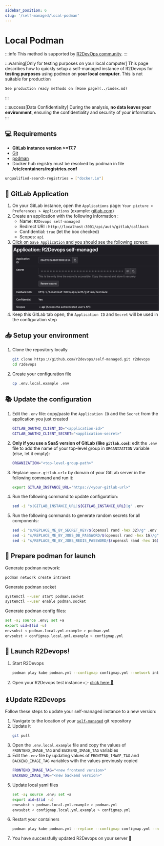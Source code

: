 ```yaml
---
sidebar_position: 6
slug: '/self-managed/local-podman'
---
```


# Local Podman

:::info
This method is supported by [R2DevOps community](https://discord.r2devops.io/).
:::

:::warning[Only for testing purposes on your local computer]
This page describes how to quickly setup a self-managed instance of
R2Devops for **testing purposes** using podman on **your local
computer**. This is not suitable for production

    See production ready methods on [Home page](../index.md)
:::

:::success[Data Confidentiality]
During the analysis, **no data leaves your environment**, ensuring the
confidentiality and security of your information.
:::

## 💻 Requirements

- **GitLab instance version >=17.7**
- [Git](https://git-scm.com/book/en/v2/Getting-Started-Installing-Git)
- [podman](https://https://podman.io/docs/installation)
- Docker hub registry must be resolved by podman in file **/etc/containers/registries.conf**
```bash title="/etc/containers/registries.conf" hl_lines="1"
unqualified-search-registries = ["docker.io"]
```

## 🦊 GitLab Application

1. On your GitLab instance, open the `Applications` page: `Your picture >
Preferences > Applications` (example:
   [gitlab.com](https://gitlab.com/-/profile/applications))
1. Create an application with the following information :
   - Name: `R2Devops self-managed`
   - Redirect URI : `http://localhost:3001/api/auth/gitlab/callback`
   - Confidential: `true` (let the box checked)
   - Scopes: `api`
1. Click on `Save Application` and you should see the following screen:
   ![Application](./img/application_quickinstall.png)
1. Keep this GitLab tab open, the `Application ID` and `Secret` will be used in
   the configuration step

## 📥 Setup your environment

1. Clone the repository locally
   ```sh
   git clone https://github.com/r2devops/self-managed.git r2devops
   cd r2devops
   ```
1. Create your configuration file
   ```sh
   cp .env.local.example .env
   ```

## 📚 Update the configuration

1. Edit the `.env` file: copy/paste the `Application ID` and the `Secret` from
   the application you just created

   ```bash title=".env" hl_lines="1-2"
   GITLAB_OAUTH2_CLIENT_ID="<application-id>"
   GITLAB_OAUTH2_CLIENT_SECRET="<application-secret>"
   ```

1. **Only if you use a SaaS version of GitLab (like `gitlab.com`):** edit the
   `.env` file to add the name of your top-level group in `ORGANIZATION`
   variable (else, let it empty):

   ```bash title=".env" hl_lines="1"
   ORGANIZATION="<top-level-group-path>"
   ```

1. Replace `<your-gitlab-url>` by domain of your GitLab server in the
   following command and run it:
   ```bash
   export GITLAB_INSTANCE_URL="https://<your-gitlab-url>"
   ```
1. Run the following command to update configuration:
   ```bash
   sed -i "s|GITLAB_INSTANCE_URL|${GITLAB_INSTANCE_URL}|g" .env
   ```
1. Run the following commands to generate random secrets for all components:
   ```bash
   sed -i "s/REPLACE_ME_BY_SECRET_KEY/$(openssl rand -hex 32)/g" .env
   sed -i "s/REPLACE_ME_BY_JOBS_DB_PASSWORD/$(openssl rand -hex 16)/g" .env
   sed -i "s/REPLACE_ME_BY_JOBS_REDIS_PASSWORD/$(openssl rand -hex 16)/g" .env
   ```

## 📄 Prepare podman for launch

Generate podman network:

```bash
podman network create intranet
```

Generate podman socket
```bash
systemctl --user start podman.socket
systemctl --user enable podman.socket
```

Generate podman config files:

```bash
set -a; source .env; set +a
export uid=$(id -u)
envsubst < podman.local.yml.example > podman.yml
envsubst < configmap.local.yml.example > configmap.yml
```

## 🚀 Launch R2Devops!

1. Start R2Devops
   ```bash
   podman play kube podman.yml --configmap configmap.yml --network intranet
   ```
1. Open your R2Devops test instance 👉 [click here 🎉](http://localhost:3000)

## ⏫ Update R2Devops

Follow these steps to update your self-managed instance to a new version:

1. Navigate to the location of your
   [`self-managed`](https://github.com/r2devops/self-managed/) git repository
1. Update it
   ```sh
   git pull
   ```
1. Open the `.env.local.example` file and copy the values of
   `FRONTEND_IMAGE_TAG` and `BACKEND_IMAGE_TAG` variables
1. Edit the `.env` file by updating values of `FRONTEND_IMAGE_TAG` and
   `BACKEND_IMAGE_TAG` variables with the values previously copied
   ```sh title=".env" hl_lines="1-2"
   FRONTEND_IMAGE_TAG="<new frontend version>"
   BACKEND_IMAGE_TAG="<new backend version>"
   ```
1. Update local yaml files
   ```sh
   set -a; source .env; set +a
   export uid=$(id -u)
   envsubst < podman.local.yml.example > podman.yml
   envsubst < configmap.local.yml.example > configmap.yml
   ```
1. Restart your containers
   ```sh
   podman play kube podman.yml --replace --configmap configmap.yml --network intranet
   ```
1. You have successfully updated R2Devops on your server 🎉
